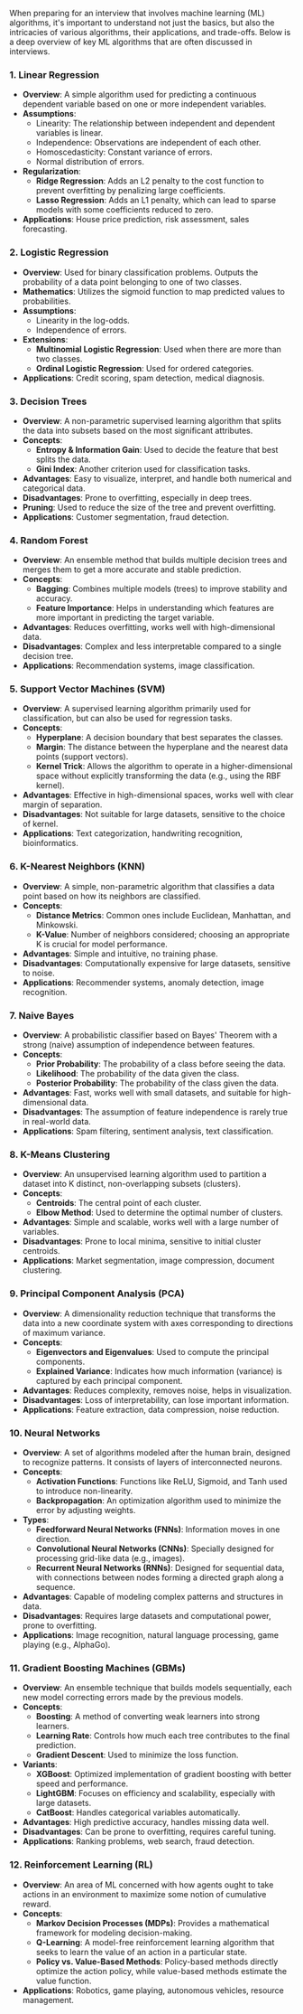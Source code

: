 When preparing for an interview that involves machine learning (ML) algorithms, it's important to understand not just the basics, but also the intricacies of various algorithms, their applications, and trade-offs. Below is a deep overview of key ML algorithms that are often discussed in interviews.

### 1. **Linear Regression**
   - **Overview**: A simple algorithm used for predicting a continuous dependent variable based on one or more independent variables.
   - **Assumptions**:
     - Linearity: The relationship between independent and dependent variables is linear.
     - Independence: Observations are independent of each other.
     - Homoscedasticity: Constant variance of errors.
     - Normal distribution of errors.
   - **Regularization**:
     - **Ridge Regression**: Adds an L2 penalty to the cost function to prevent overfitting by penalizing large coefficients.
     - **Lasso Regression**: Adds an L1 penalty, which can lead to sparse models with some coefficients reduced to zero.
   - **Applications**: House price prediction, risk assessment, sales forecasting.

### 2. **Logistic Regression**
   - **Overview**: Used for binary classification problems. Outputs the probability of a data point belonging to one of two classes.
   - **Mathematics**: Utilizes the sigmoid function to map predicted values to probabilities.
   - **Assumptions**:
     - Linearity in the log-odds.
     - Independence of errors.
   - **Extensions**:
     - **Multinomial Logistic Regression**: Used when there are more than two classes.
     - **Ordinal Logistic Regression**: Used for ordered categories.
   - **Applications**: Credit scoring, spam detection, medical diagnosis.

### 3. **Decision Trees**
   - **Overview**: A non-parametric supervised learning algorithm that splits the data into subsets based on the most significant attributes.
   - **Concepts**:
     - **Entropy & Information Gain**: Used to decide the feature that best splits the data.
     - **Gini Index**: Another criterion used for classification tasks.
   - **Advantages**: Easy to visualize, interpret, and handle both numerical and categorical data.
   - **Disadvantages**: Prone to overfitting, especially in deep trees.
   - **Pruning**: Used to reduce the size of the tree and prevent overfitting.
   - **Applications**: Customer segmentation, fraud detection.

### 4. **Random Forest**
   - **Overview**: An ensemble method that builds multiple decision trees and merges them to get a more accurate and stable prediction.
   - **Concepts**:
     - **Bagging**: Combines multiple models (trees) to improve stability and accuracy.
     - **Feature Importance**: Helps in understanding which features are more important in predicting the target variable.
   - **Advantages**: Reduces overfitting, works well with high-dimensional data.
   - **Disadvantages**: Complex and less interpretable compared to a single decision tree.
   - **Applications**: Recommendation systems, image classification.

### 5. **Support Vector Machines (SVM)**
   - **Overview**: A supervised learning algorithm primarily used for classification, but can also be used for regression tasks.
   - **Concepts**:
     - **Hyperplane**: A decision boundary that best separates the classes.
     - **Margin**: The distance between the hyperplane and the nearest data points (support vectors).
     - **Kernel Trick**: Allows the algorithm to operate in a higher-dimensional space without explicitly transforming the data (e.g., using the RBF kernel).
   - **Advantages**: Effective in high-dimensional spaces, works well with clear margin of separation.
   - **Disadvantages**: Not suitable for large datasets, sensitive to the choice of kernel.
   - **Applications**: Text categorization, handwriting recognition, bioinformatics.

### 6. **K-Nearest Neighbors (KNN)**
   - **Overview**: A simple, non-parametric algorithm that classifies a data point based on how its neighbors are classified.
   - **Concepts**:
     - **Distance Metrics**: Common ones include Euclidean, Manhattan, and Minkowski.
     - **K-Value**: Number of neighbors considered; choosing an appropriate K is crucial for model performance.
   - **Advantages**: Simple and intuitive, no training phase.
   - **Disadvantages**: Computationally expensive for large datasets, sensitive to noise.
   - **Applications**: Recommender systems, anomaly detection, image recognition.

### 7. **Naive Bayes**
   - **Overview**: A probabilistic classifier based on Bayes' Theorem with a strong (naive) assumption of independence between features.
   - **Concepts**:
     - **Prior Probability**: The probability of a class before seeing the data.
     - **Likelihood**: The probability of the data given the class.
     - **Posterior Probability**: The probability of the class given the data.
   - **Advantages**: Fast, works well with small datasets, and suitable for high-dimensional data.
   - **Disadvantages**: The assumption of feature independence is rarely true in real-world data.
   - **Applications**: Spam filtering, sentiment analysis, text classification.

### 8. **K-Means Clustering**
   - **Overview**: An unsupervised learning algorithm used to partition a dataset into K distinct, non-overlapping subsets (clusters).
   - **Concepts**:
     - **Centroids**: The central point of each cluster.
     - **Elbow Method**: Used to determine the optimal number of clusters.
   - **Advantages**: Simple and scalable, works well with a large number of variables.
   - **Disadvantages**: Prone to local minima, sensitive to initial cluster centroids.
   - **Applications**: Market segmentation, image compression, document clustering.

### 9. **Principal Component Analysis (PCA)**
   - **Overview**: A dimensionality reduction technique that transforms the data into a new coordinate system with axes corresponding to directions of maximum variance.
   - **Concepts**:
     - **Eigenvectors and Eigenvalues**: Used to compute the principal components.
     - **Explained Variance**: Indicates how much information (variance) is captured by each principal component.
   - **Advantages**: Reduces complexity, removes noise, helps in visualization.
   - **Disadvantages**: Loss of interpretability, can lose important information.
   - **Applications**: Feature extraction, data compression, noise reduction.

### 10. **Neural Networks**
   - **Overview**: A set of algorithms modeled after the human brain, designed to recognize patterns. It consists of layers of interconnected neurons.
   - **Concepts**:
     - **Activation Functions**: Functions like ReLU, Sigmoid, and Tanh used to introduce non-linearity.
     - **Backpropagation**: An optimization algorithm used to minimize the error by adjusting weights.
   - **Types**:
     - **Feedforward Neural Networks (FNNs)**: Information moves in one direction.
     - **Convolutional Neural Networks (CNNs)**: Specially designed for processing grid-like data (e.g., images).
     - **Recurrent Neural Networks (RNNs)**: Designed for sequential data, with connections between nodes forming a directed graph along a sequence.
   - **Advantages**: Capable of modeling complex patterns and structures in data.
   - **Disadvantages**: Requires large datasets and computational power, prone to overfitting.
   - **Applications**: Image recognition, natural language processing, game playing (e.g., AlphaGo).

### 11. **Gradient Boosting Machines (GBMs)**
   - **Overview**: An ensemble technique that builds models sequentially, each new model correcting errors made by the previous models.
   - **Concepts**:
     - **Boosting**: A method of converting weak learners into strong learners.
     - **Learning Rate**: Controls how much each tree contributes to the final prediction.
     - **Gradient Descent**: Used to minimize the loss function.
   - **Variants**:
     - **XGBoost**: Optimized implementation of gradient boosting with better speed and performance.
     - **LightGBM**: Focuses on efficiency and scalability, especially with large datasets.
     - **CatBoost**: Handles categorical variables automatically.
   - **Advantages**: High predictive accuracy, handles missing data well.
   - **Disadvantages**: Can be prone to overfitting, requires careful tuning.
   - **Applications**: Ranking problems, web search, fraud detection.

### 12. **Reinforcement Learning (RL)**
   - **Overview**: An area of ML concerned with how agents ought to take actions in an environment to maximize some notion of cumulative reward.
   - **Concepts**:
     - **Markov Decision Processes (MDPs)**: Provides a mathematical framework for modeling decision-making.
     - **Q-Learning**: A model-free reinforcement learning algorithm that seeks to learn the value of an action in a particular state.
     - **Policy vs. Value-Based Methods**: Policy-based methods directly optimize the action policy, while value-based methods estimate the value function.
   - **Applications**: Robotics, game playing, autonomous vehicles, resource management.
